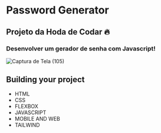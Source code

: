 # Password Generator

## Projeto da Hoda de Codar  🔥

### Desenvolver um gerador de senha com Javascript!


![Captura de Tela (105)](https://user-images.githubusercontent.com/113383301/235689727-de46cfd7-cf4a-4375-bf4e-d62af1fdc160.png)


## Building your project

- HTML
- CSS
- FLEXBOX
- JAVASCRIPT
- MOBILE AND WEB
- TAILWIND  


